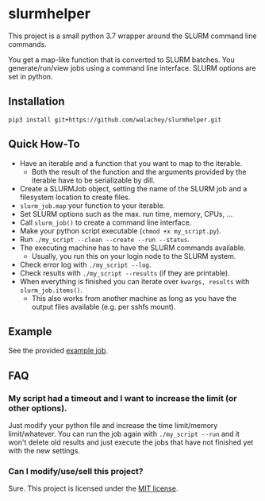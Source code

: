 # slurmhelper

This project is a small python 3.7 wrapper around the SLURM command line commands.

You get a map-like function that is converted to SLURM batches. You generate/run/view jobs using a command line interface.
SLURM options are set in python.

## Installation

`pip3 install git+https://github.com/walachey/slurmhelper.git`

## Quick How-To

* Have an iterable and a function that you want to map to the iterable.
  * Both the result of the function and the arguments provided by the iterable have to be serializable by dill.
* Create a SLURMJob object, setting the name of the SLURM job and a filesystem location to create files.
* `slurm_job.map` your function to your iterable.
* Set SLURM options such as the max. run time, memory, CPUs, ...
* Call `slurm_job()` to create a command line interface.
* Make your python script executable (`chmod +x my_script.py`).
* Run `./my_script --clean --create --run --status`.
* The executing machine has to have the SLURM commands available.
  * Usually, you run this on your login node to the SLURM system.
* Check error log with `./my_script --log`.
* Check results with `./my_script --results` (if they are printable).
* When everything is finished you can iterate over `kwargs, results` with `slurm_job.items()`.
  * This also works from another machine as long as you have the output files available (e.g. per sshfs mount).

## Example
See the provided [example job](https://github.com/walachey/slurmhelper/blob/master/example_job.py).

## FAQ
### My script had a timeout and I want to increase the limit (or other options).
Just modify your python file and increase the time limit/memory limit/whatever.
You can run the job again with `./my_script --run` and it won't delete old results and just execute the jobs that have not finished yet with the new settings.

### Can I modify/use/sell this project?
Sure. This project is licensed under the [MIT license](https://github.com/walachey/slurmhelper/blob/master/license.md).